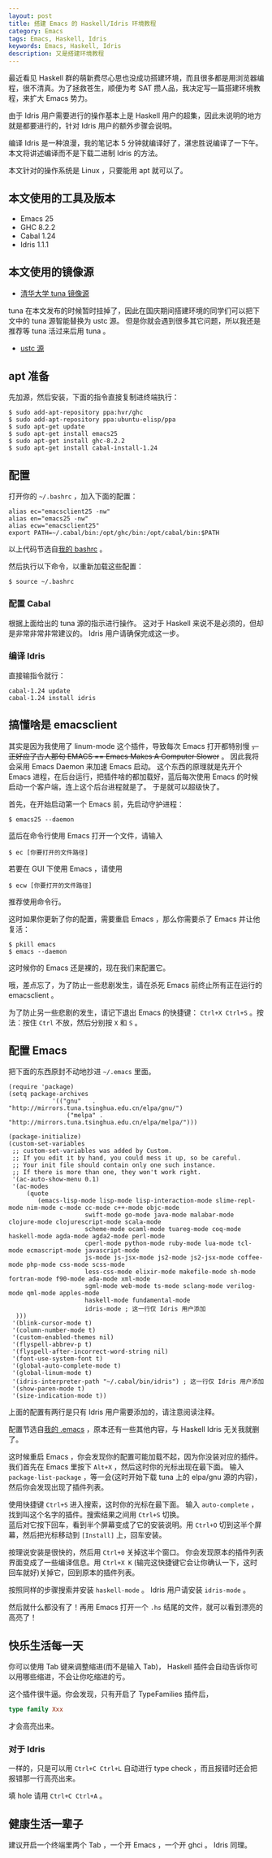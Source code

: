 ```yaml
---
layout: post
title: 搭建 Emacs 的 Haskell/Idris 环境教程
category: Emacs
tags: Emacs, Haskell, Idris
keywords: Emacs, Haskell, Idris
description: 又是搭建环境教程
---
```


最近看见 Haskell 群的萌新费尽心思也没成功搭建环境，而且很多都是用浏览器编程，很不清真。为了拯救苍生，顺便为考 SAT 攒人品，我决定写一篇搭建环境教程，来扩大 Emacs 势力。

由于 Idris 用户需要进行的操作基本上是 Haskell 用户的超集，因此未说明的地方就是都要进行的，针对 Idris 用户的额外步骤会说明。

编译 Idris 是一种浪漫，我的笔记本 5 分钟就编译好了，湛忠胜说编译了一下午。本文将讲述编译而不是下载二进制 Idris 的方法。

本文针对的操作系统是 Linux ，只要能用 apt 就可以了。

## 本文使用的工具及版本

+ Emacs 25
+ GHC 8.2.2
+ Cabal 1.24
+ Idris 1.1.1

## 本文使用的镜像源

+ [清华大学 tuna 镜像源](https://mirrors.tuna.tsinghua.edu.cn)

tuna 在本文发布的时候暂时挂掉了，因此在国庆期间搭建环境的同学们可以把下文中的 tuna 源智能替换为 ustc 源。
但是你就会遇到很多其它问题，所以我还是推荐等 tuna 活过来后用 tuna 。

+ [ustc 源](http://mirrors.ustc.edu.cn)

## apt 准备

先加源，然后安装，下面的指令直接复制进终端执行：

```shell
$ sudo add-apt-repository ppa:hvr/ghc
$ sudo add-apt-repository ppa:ubuntu-elisp/ppa
$ sudo apt-get update
$ sudo apt-get install emacs25
$ sudo apt-get install ghc-8.2.2
$ sudo apt-get install cabal-install-1.24
```

## 配置

打开你的 `~/.bashrc` ，加入下面的配置：

```shell
alias ec="emacsclient25 -nw"
alias en="emacs25 -nw"
alias ecw="emacsclient25"
export PATH=~/.cabal/bin:/opt/ghc/bin:/opt/cabal/bin:$PATH
```

以上代码节选自[我的 bashrc](https://github.com/ice1000/xjb-config/blob/master/.bashrc) 。

然后执行以下命令，以重新加载这些配置：

```shell
$ source ~/.bashrc
```

### 配置 Cabal

根据上面给出的 tuna 源的指示进行操作。
这对于 Haskell 来说不是必须的，但却是非常非常非常建议的。
Idris 用户请确保完成这一步。

### 编译 Idris

直接输指令就行：

```shell
cabal-1.24 update
cabal-1.24 install idris
```

## 搞懂啥是 emacsclient

其实是因为我使用了 linum-mode 这个插件，导致每次 Emacs 打开都特别慢 ~~，正好应了古人那句 EMACS == Emacs Makes A Computer Slower~~ 。
因此我将会采用 Emacs Daemon 来加速 Emacs 启动。
这个东西的原理就是先开个 Emacs 进程，在后台运行，把插件啥的都加载好，蓝后每次使用 Emacs 的时候启动一个客户端，连上这个后台进程就是了。
于是就可以超级快了。

首先，在开始启动第一个 Emacs 前，先启动守护进程：

```shell
$ emacs25 --daemon
```

蓝后在命令行使用 Emacs 打开一个文件，请输入

```shell
$ ec [你要打开的文件路径]
```

若要在 GUI 下使用 Emacs ，请使用

```
$ ecw [你要打开的文件路径]
```

推荐使用命令行。

这时如果你更新了你的配置，需要重启 Emacs ，那么你需要杀了 Emacs 并让他复活：

```
$ pkill emacs
$ emacs --daemon
```

这时候你的 Emacs 还是裸的，现在我们来配置它。

哦，差点忘了，为了防止一些悲剧发生，请在杀死 Emacs 前终止所有正在运行的 emacsclient 。

为了防止另一些悲剧的发生，请记下退出 Emacs 的快捷键： `Ctrl+X Ctrl+S` 。按法：按住 `Ctrl` 不放，然后分别按 `X` 和 `S` 。

## 配置 Emacs

把下面的东西原封不动地抄进 `~/.emacs` 里面。

```elisp
(require 'package)
(setq package-archives
			'(("gnu"   . "http://mirrors.tuna.tsinghua.edu.cn/elpa/gnu/")
				("melpa" . "http://mirrors.tuna.tsinghua.edu.cn/elpa/melpa/")))

(package-initialize)
(custom-set-variables
 ;; custom-set-variables was added by Custom.
 ;; If you edit it by hand, you could mess it up, so be careful.
 ;; Your init file should contain only one such instance.
 ;; If there is more than one, they won't work right.
 '(ac-auto-show-menu 0.1)
 '(ac-modes
	 (quote
		(emacs-lisp-mode lisp-mode lisp-interaction-mode slime-repl-mode nim-mode c-mode cc-mode c++-mode objc-mode
                     swift-mode go-mode java-mode malabar-mode clojure-mode clojurescript-mode scala-mode
                     scheme-mode ocaml-mode tuareg-mode coq-mode haskell-mode agda-mode agda2-mode perl-mode
                     cperl-mode python-mode ruby-mode lua-mode tcl-mode ecmascript-mode javascript-mode
                     js-mode js-jsx-mode js2-mode js2-jsx-mode coffee-mode php-mode css-mode scss-mode
                     less-css-mode elixir-mode makefile-mode sh-mode fortran-mode f90-mode ada-mode xml-mode
                     sgml-mode web-mode ts-mode sclang-mode verilog-mode qml-mode apples-mode
                     haskell-mode fundamental-mode
                     idris-mode ; 这一行仅 Idris 用户添加
  )))
 '(blink-cursor-mode t)
 '(column-number-mode t)
 '(custom-enabled-themes nil)
 '(flyspell-abbrev-p t)
 '(flyspell-after-incorrect-word-string nil)
 '(font-use-system-font t)
 '(global-auto-complete-mode t)
 '(global-linum-mode t)
 '(idris-interpreter-path "~/.cabal/bin/idris") ; 这一行仅 Idris 用户添加
 '(show-paren-mode t)
 '(size-indication-mode t))
```

上面的配置有两行是只有 Idris 用户需要添加的，请注意阅读注释。

配置节选自[我的 .emacs](https://github.com/ice1000/xjb-config/blob/master/.emacs) ，原本还有一些其他内容，与 Haskell Idris 无关我就删了。

这时候重启 Emacs ，你会发现你的配置可能加载不起，因为你没装对应的插件。
我们首先在 Emacs 里按下 `Alt+X` ，然后这时你的光标出现在最下面。
输入 `package-list-package` ，等一会(这时开始下载 tuna 上的 elpa/gnu 源的内容)，然后你会发现出现了插件列表。

使用快捷键 `Ctrl+S` 进入搜索，这时你的光标在最下面。
输入 `auto-complete` ，找到叫这个名字的插件。搜索结果之间用 `Ctrl+S` 切换。  
蓝后对它按下回车，看到半个屏幕变成了它的安装说明。用 `Ctrl+O` 切到这半个屏幕，然后把光标移动到 `[Install]` 上，回车安装。

按理说安装是很快的，然后用 `Ctrl+0` 关掉这半个窗口。
你会发现原本的插件列表界面变成了一些编译信息。用 `Ctrl+X K` (输完这快捷键它会让你确认一下，这时回车就好)关掉它，回到原本的插件列表。

按照同样的步骤搜索并安装 `haskell-mode` 。 Idris 用户请安装 `idris-mode` 。

然后就什么都没有了！再用 Emacs 打开一个 `.hs` 结尾的文件，就可以看到漂亮的高亮了！

## 快乐生活每一天

你可以使用 Tab 键来调整缩进(而不是输入 Tab)， Haskell 插件会自动告诉你可以用哪些缩进，不会让你吃缩进的亏。

这个插件很牛逼。你会发现，只有开启了 TypeFamilies 插件后，

```haskell
type family Xxx
```

才会高亮出来。

### 对于 Idris

一样的，只是可以用 `Ctrl+C Ctrl+L` 自动进行 type check ，而且报错时还会把报错那一行高亮出来。

填 hole 请用 `Ctrl+C Ctrl+A` 。

## 健康生活一辈子

建议开启一个终端里两个 Tab ，一个开 Emacs ，一个开 ghci 。 Idris 同理。
